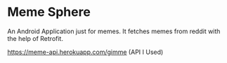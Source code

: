 # Meme Sphere
An Android Application just for memes. It fetches memes from reddit with the help of Retrofit.

https://meme-api.herokuapp.com/gimme (API I Used)
